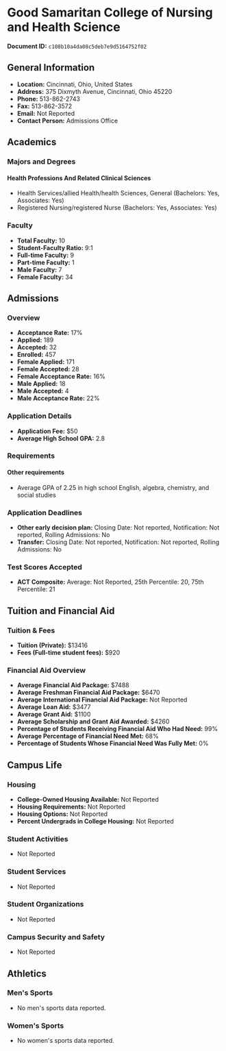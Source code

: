 # Good Samaritan College of Nursing and Health Science

**Document ID:** `c108b10a4da08c5deb7e9d5164752f02`

## General Information

- **Location:** Cincinnati, Ohio, United States
- **Address:** 375 Dixmyth Avenue, Cincinnati, Ohio 45220
- **Phone:** 513-862-2743
- **Fax:** 513-862-3572
- **Email:** Not Reported
- **Contact Person:** Admissions Office

## Academics

### Majors and Degrees

#### Health Professions And Related Clinical Sciences

- Health Services/allied Health/health Sciences, General (Bachelors: Yes, Associates: Yes)
- Registered Nursing/registered Nurse (Bachelors: Yes, Associates: Yes)

### Faculty

- **Total Faculty:** 10
- **Student-Faculty Ratio:** 9:1
- **Full-time Faculty:** 9
- **Part-time Faculty:** 1
- **Male Faculty:** 7
- **Female Faculty:** 34

## Admissions

### Overview

- **Acceptance Rate:** 17%
- **Applied:** 189
- **Accepted:** 32
- **Enrolled:** 457
- **Female Applied:** 171
- **Female Accepted:** 28
- **Female Acceptance Rate:** 16%
- **Male Applied:** 18
- **Male Accepted:** 4
- **Male Acceptance Rate:** 22%

### Application Details

- **Application Fee:** $50
- **Average High School GPA:** 2.8

### Requirements

#### Other requirements

- Average GPA of 2.25 in high school English, algebra, chemistry, and social studies

### Application Deadlines

- **Other early decision plan:** Closing Date: Not reported, Notification: Not reported, Rolling Admissions: No
- **Transfer:** Closing Date: Not reported, Notification: Not reported, Rolling Admissions: No

### Test Scores Accepted

- **ACT Composite:** Average: Not Reported, 25th Percentile: 20, 75th Percentile: 21

## Tuition and Financial Aid

### Tuition & Fees

- **Tuition (Private):** $13416
- **Fees (Full-time student fees):** $920

### Financial Aid Overview

- **Average Financial Aid Package:** $7488
- **Average Freshman Financial Aid Package:** $6470
- **Average International Financial Aid Package:** Not Reported
- **Average Loan Aid:** $3477
- **Average Grant Aid:** $1100
- **Average Scholarship and Grant Aid Awarded:** $4260
- **Percentage of Students Receiving Financial Aid Who Had Need:** 99%
- **Average Percentage of Financial Need Met:** 68%
- **Percentage of Students Whose Financial Need Was Fully Met:** 0%

## Campus Life

### Housing

- **College-Owned Housing Available:** Not Reported
- **Housing Requirements:** Not Reported
- **Housing Options:** Not Reported
- **Percent Undergrads in College Housing:** Not Reported

### Student Activities

- Not Reported

### Student Services

- Not Reported

### Student Organizations

- Not Reported

### Campus Security and Safety

- Not Reported

## Athletics

### Men's Sports

- No men's sports data reported.

### Women's Sports

- No women's sports data reported.
